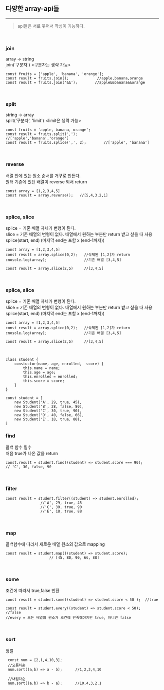 ## 다양한 array-api들
---
>api들은 서로 묶어서 작성이 가능하다. 

 <br>

### join
array -> string  <br>
join('구분자')   <구분자는 생략 가능>
```JS
const fruits = ['apple', 'banana', 'orange'];
const result = fruits.join();             //apple,banana,orange
const result = fruits.join('&&');        //apple&&banana&&orange
```
<br>

### split
string -> array  <br>
split('구분자', 'limit')   <limit은 생략 가능>
```JS
const fruits = 'apple, banana, orange';
const result = fruits.split(',');             //['apple','banana','orange']
const result = fruits.splice(',', 2);        //['apple', 'banana']
```

<br>

### reverse
배열 안에 있는 원소 순서를 거꾸로 만든다. <br>
원래 기존에 있던 배열이 reverse 되서 return
```JS
const array = [1,2,3,4,5]
const result = array.reverse();   //[5,4,3,2,1]
```
<br>

### splice, slice
splice = 기존 배열 자체가 변형이 된다.  <br>
slice = 기존 배열의 변형이 없다.  배열에서 원하는 부분만 return 받고 싶을 때 사용<br>
splice(start, end)   (마지막 end는 포함 x (end-1까지))    <br>
```JS
const array = [1,2,3,4,5]
const result = array.splice(0,2);   //삭제된 [1,2]가 return
cnosole.log(array);                 //기존 배열 [3,4,5]

const result = array.slice(2,5)     //[3,4,5]
```
<br>

### splice, slice
splice = 기존 배열 자체가 변형이 된다.  <br>
slice = 기존 배열의 변형이 없다.  배열에서 원하는 부분만 return 받고 싶을 때 사용<br>
splice(start, end)   (마지막 end는 포함 x (end-1까지))    <br>
```JS
const array = [1,2,3,4,5]
const result = array.splice(0,2);   //삭제된 [1,2]가 return
cnosole.log(array);                 //기존 배열 [3,4,5]

const result = array.slice(2,5)     //[3,4,5]
```

<br>

```JS
class student {
    constuctor(name, age, enrolled,  score) {
        this.name = name;
        this.age = age;
        this.enrolled = enrolled;
        this.score = score;
    }
}

const student = [
    new Student('A', 29, true, 45),
    new Student('B', 28, false, 80),
    new Student('C', 30, true, 90),
    new Student('D', 40, false, 66),
    new Student('E', 18, true, 88),
]
```

### find
콜백 함수 필수  <br>
처음 true가 나온 값을 return
```JS
const.result = student.find((student) => student.score === 90);              // 'C', 30, false, 90
```

<br>

### filter
```JS
const result = student.filter((student) => student.enrolled);
                //'A', 29, true, 45
                //'C', 30, true, 90
                //'E', 18, true, 88
```

<br>

### map
콜백함수에 따라서 새로운 배열 원소의 값으로 mapping
```JS
const result = student.map(((student) => student.score);
                    // [45, 80, 90, 66, 88]
```

<br>

### some
조건에 따라서 true,false 반환
```JS
const result = student.some((student) => student.score < 50 );  //true

const result = student.every((student) => student.score < 50);  //false  
//every = 모든 배열의 원소가 조건에 만족해야지만 true, 아니면 false
```

<br>

### sort
정렬
```JS
 const num = [2,1,4,10,3];
 //오름차순
 num.sort((a,b) => a - b);      //1,2,3,4,10

 //내림차순
 num.sort((a,b) => b - a);      //10,4,3,2,1
 ``` 